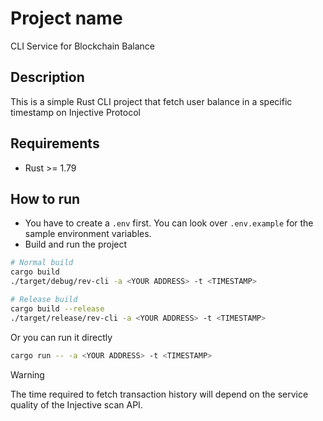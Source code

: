 # Project name

CLI Service for Blockchain Balance

## Description

This is a simple Rust CLI project that fetch user balance in a specific timestamp on Injective Protocol

## Requirements

- Rust >= 1.79

## How to run

- You have to create a `.env` first. You can look over `.env.example` for the sample environment variables.
- Build and run the project

```sh
# Normal build
cargo build
./target/debug/rev-cli -a <YOUR ADDRESS> -t <TIMESTAMP>

# Release build
cargo build --release
./target/release/rev-cli -a <YOUR ADDRESS> -t <TIMESTAMP>
```

Or you can run it directly

```sh
cargo run -- -a <YOUR ADDRESS> -t <TIMESTAMP>
```

> [!WARNING]
> The time required to fetch transaction history will depend on the service quality of the Injective scan API.
